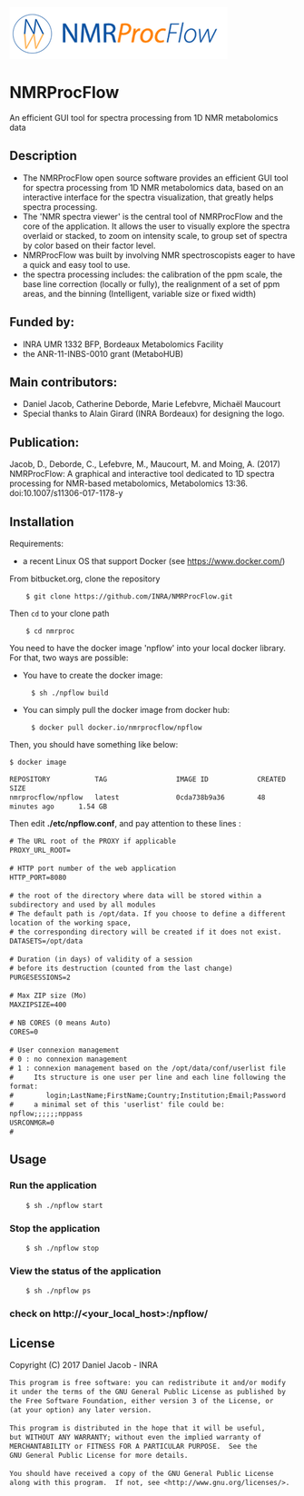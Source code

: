 ![logo](nmrpf_logo_full.png)
# NMRProcFlow

An efficient GUI tool for spectra processing from 1D NMR metabolomics data

## Description

* The NMRProcFlow open source software provides an efficient GUI tool for spectra processing from 1D NMR metabolomics data, based on an interactive interface for the spectra visualization, that greatly helps spectra processing. 
* The 'NMR spectra viewer' is the central tool of NMRProcFlow and the core of the application. It allows the user to visually explore the spectra overlaid or stacked, to zoom on intensity scale, to group set of spectra by color based on their factor level.
* NMRProcFlow was built by involving NMR spectroscopists eager to have a quick and easy tool to use.
* the spectra processing includes: the calibration of the ppm scale, the base line correction (locally or  fully), the realignment of a set of ppm areas, and the binning (Intelligent, variable size or fixed width)

## Funded by:

* INRA UMR 1332 BFP, Bordeaux Metabolomics Facility
* the ANR-11-INBS-0010 grant (MetaboHUB)

## Main contributors:

* Daniel Jacob, Catherine Deborde, Marie Lefebvre, Michaël Maucourt
* Special thanks to Alain Girard (INRA Bordeaux) for designing the logo.

## Publication:

Jacob, D., Deborde, C., Lefebvre, M., Maucourt, M. and Moing, A. (2017) NMRProcFlow: A graphical and interactive tool dedicated to 1D spectra processing for NMR-based metabolomics, Metabolomics 13:36. doi:10.1007/s11306-017-1178-y

## Installation

Requirements:

* a recent Linux OS that support Docker (see https://www.docker.com/)


From bitbucket.org, clone the repository

```
    $ git clone https://github.com/INRA/NMRProcFlow.git
```

Then `cd` to your clone path

```
    $ cd nmrproc
```

You need to have the docker image 'npflow' into your local docker library. For that, two ways are possible:

* You have to create the docker image:

		$ sh ./npflow build


* You can simply pull the docker image from docker hub:

		$ docker pull docker.io/nmrprocflow/npflow

Then, you should have something like below:

	$ docker image
```
REPOSITORY           TAG                 IMAGE ID            CREATED             SIZE
nmrprocflow/npflow   latest              0cda738b9a36        48 minutes ago      1.54 GB
```

Then edit **./etc/npflow.conf**, and pay attention to these lines :

```
# The URL root of the PROXY if applicable
PROXY_URL_ROOT=

# HTTP port number of the web application
HTTP_PORT=8080

# the root of the directory where data will be stored within a subdirectory and used by all modules
# The default path is /opt/data. If you choose to define a different location of the working space, 
# the corresponding directory will be created if it does not exist.
DATASETS=/opt/data

# Duration (in days) of validity of a session 
# before its destruction (counted from the last change)
PURGESESSIONS=2

# Max ZIP size (Mo)
MAXZIPSIZE=400

# NB CORES (0 means Auto)
CORES=0

# User connexion management
# 0 : no connexion management
# 1 : connexion management based on the /opt/data/conf/userlist file
#     Its structure is one user per line and each line following the format:
#        login;LastName;FirstName;Country;Institution;Email;Password
#     a minimal set of this 'userlist' file could be: npflow;;;;;;nppass
USRCONMGR=0
#
```

## Usage

### Run the application

```
    $ sh ./npflow start
```

### Stop the application

```
    $ sh ./npflow stop
```


### View the status of the application

```
    $ sh ./npflow ps
```


### check on http://<your_local_host>:<port>/npflow/


## License

Copyright (C) 2017  Daniel Jacob - INRA 

    This program is free software: you can redistribute it and/or modify
    it under the terms of the GNU General Public License as published by
    the Free Software Foundation, either version 3 of the License, or
    (at your option) any later version.

    This program is distributed in the hope that it will be useful,
    but WITHOUT ANY WARRANTY; without even the implied warranty of
    MERCHANTABILITY or FITNESS FOR A PARTICULAR PURPOSE.  See the
    GNU General Public License for more details.

    You should have received a copy of the GNU General Public License
    along with this program.  If not, see <http://www.gnu.org/licenses/>.
